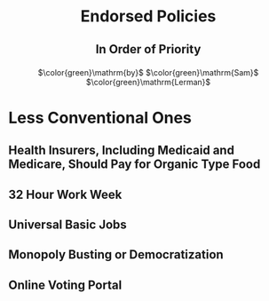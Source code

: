 # <p align='center'> Endorsed Policies </p> 

## <p align='center'> In Order of Priority </p> 

<p align='center'> $\color{green}\mathrm{by}$ $\color{green}\mathrm{Sam}$ $\color{green}\mathrm{Lerman}$ </p> 

# Less Conventional Ones

## Health Insurers, Including Medicaid and Medicare, Should Pay for Organic Type Food

## 32 Hour Work Week 

## Universal Basic Jobs

## Monopoly Busting or Democratization 

## Online Voting Portal 

